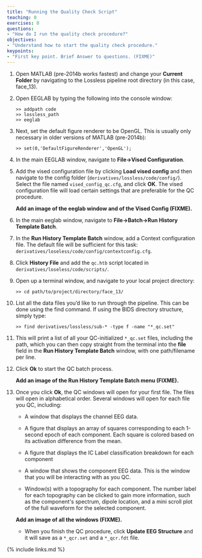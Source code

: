 ```yaml
---
title: "Running the Quality Check Script"
teaching: 0
exercises: 0
questions:
- "How do I run the quality check procedure?"
objectives:
- "Understand how to start the quality check procedure."
keypoints:
- "First key point. Brief Answer to questions. (FIXME)"
---
```


1. Open MATLAB (pre-2014b works fastest) and change your **Current Folder** by navigating to the Lossless pipeline root directory (in this case, face_13).

2. Open EEGLAB by typing the following into the console window:

    `>> addpath code`  
    `>> lossless_path`  
    `>> eeglab`  

3. Next, set the default figure renderer to be OpenGL. This is usually only necessary in older versions of MATLAB (pre-2014b):

    `>> set(0,'DefaultFigureRenderer','OpenGL');`

4. In the main EEGLAB window, navigate to **File->Vised Configuration**. 

5. Add the vised configuration file by clicking **Load vised config** and then navigate to the config folder (`derivatives/lossless/code/config/`). Select the file named `vised_config_qc.cfg`, and click **OK**. The vised configuration file will load certain settings that are preferable for the QC procedure.

    **Add an image of the eeglab window and of the Vised Config (FIXME).** 

6. In the main eeglab window, navigate to **File->Batch->Run History Template Batch**.

7. In the **Run History Template Batch** window, add a Context configuration file. The default file will be sufficient for this task: `derivatives/loseless/code/config/contextconfig.cfg`. 

8. Click **History File** and add the `qc.htb` script located in `derivatives/loseless/code/scripts/`.

9. Open up a terminal window, and navigate to your local project directory:

    `>> cd path/to/project/directory/face_13/`

10. List all the data files you’d like to run through the pipeline. This can be done using the find command. If using the BIDS directory structure, simply type:

    `>> find derivatives/lossless/sub-* -type f -name "*_qc.set"`

11. This will print a list of all your QC-initialized `*_qc.set` files, including the path, which you can then copy straight from the terminal into the **file** field in the **Run History Template Batch** window, with one path/filename per line.

12. Click **Ok** to start the QC batch process.

    **Add an image of the Run History Template Batch menu (FIXME).**

13. Once you click **Ok**, the QC windows will open for your first file. The files will open in alphabetical order. Several windows will open for each file you QC, including: 

    - A window that displays the channel EEG data.

    - A figure that displays an array of squares corresponding to each 1-second epoch of each component. Each square is colored based on its activation difference from the mean.

    - A figure that displays the IC Label classification breakdown for each component

    - A window that shows the component EEG data. This is the window that you will be interacting with as you QC.

    - Window(s) with a topography for each component. The number label for each topography can be clicked to gain more information, such as the component's spectrum, dipole location, and a mini scroll plot of the full waveform for the selected component.

    **Add an image of all the windows (FIXME).** 

    - When you finish the QC procedure, click **Update EEG Structure** and it will save as a `*_qcr.set` and a `*_qcr.fdt` file.

{% include links.md %}

